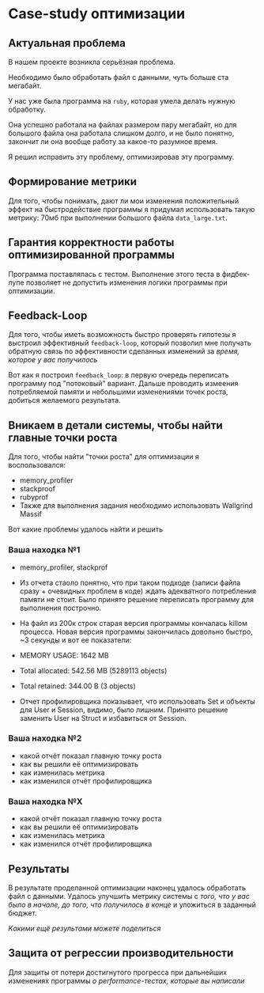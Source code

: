 # Case-study оптимизации

## Актуальная проблема
В нашем проекте возникла серьёзная проблема.

Необходимо было обработать файл с данными, чуть больше ста мегабайт.

У нас уже была программа на `ruby`, которая умела делать нужную обработку.

Она успешно работала на файлах размером пару мегабайт, но для большого файла она работала слишком долго, и не было понятно, закончит ли она вообще работу за какое-то разумное время.

Я решил исправить эту проблему, оптимизировав эту программу.

## Формирование метрики
Для того, чтобы понимать, дают ли мои изменения положительный эффект на быстродействие программы я придумал использовать такую метрику: 70мб при выполнении большого файла `data_large.txt`.

## Гарантия корректности работы оптимизированной программы
Программа поставлялась с тестом. Выполнение этого теста в фидбек-лупе позволяет не допустить изменения логики программы при оптимизации.

## Feedback-Loop
Для того, чтобы иметь возможность быстро проверять гипотезы я выстроил эффективный `feedback-loop`, который позволил мне получать обратную связь по эффективности сделанных изменений за *время, которое у вас получилось*

Вот как я построил `feedback_loop`: в первую очередь переписать программу под "потоковый" вариант. Дальше проводить измеения потребляемой памяти и небольшими изменениями точек роста, добиться желаемого результата.

## Вникаем в детали системы, чтобы найти главные точки роста
Для того, чтобы найти "точки роста" для оптимизации я воспользовался:

- memory_profiler
- stackproof
- rubyprof
- Также для выполнения задания необходимо использовать Wallgrind Massif

Вот какие проблемы удалось найти и решить

### Ваша находка №1
- memory_profiler, stackprof
- Из отчета стаоло понятно, что при таком подходе (записи файла сразу + очевидных проблем в коде) ждать адекватного потребления памяти не стоит.
Было принято решение переписать программу для выполнения построчно.
- На файл из 200к строк старая версия программы кончалась killом процесса.
Новая версия программы закончилась довольно быстро, ~3 секунды и вот ее показатели:
- MEMORY USAGE: 1642 MB
- Total allocated: 542.56 MB (5289113 objects)
- Total retained:  344.00 B (3 objects)

- Отчет профилировщика показывает, что использовать Set и объекты для User и Session, видимо, было лишним.
Принято решение заменить User на Struct и избавиться от Session.

### Ваша находка №2
- какой отчёт показал главную точку роста
- как вы решили её оптимизировать
- как изменилась метрика
- как изменился отчёт профилировщика

### Ваша находка №X
- какой отчёт показал главную точку роста
- как вы решили её оптимизировать
- как изменилась метрика
- как изменился отчёт профилировщика

## Результаты
В результате проделанной оптимизации наконец удалось обработать файл с данными.
Удалось улучшить метрику системы с *того, что у вас было в начале, до того, что получилось в конце* и уложиться в заданный бюджет.

*Какими ещё результами можете поделиться*

## Защита от регрессии производительности
Для защиты от потери достигнутого прогресса при дальнейших изменениях программы *о performance-тестах, которые вы написали*
